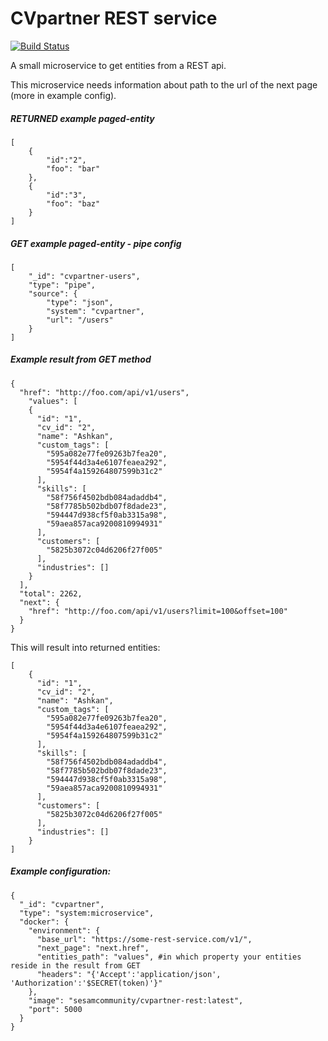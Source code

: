 # CVpartner REST service
[![Build Status](https://travis-ci.org/sesam-community/cvpartner-rest.svg?branch=master)](https://travis-ci.org/sesam-community/cvpartner-rest)

A small microservice to get entities from a REST api.

This microservice needs information about path to the url of the next page (more in example config).


##### RETURNED example paged-entity
```
[
    {
        "id":"2",
        "foo": "bar"
    },
    {
        "id":"3",
        "foo": "baz"
    }
]
```

##### GET example paged-entity - pipe config
```
[
    "_id": "cvpartner-users",
    "type": "pipe",
    "source": {
        "type": "json",
        "system": "cvpartner",
        "url": "/users"
    }
]
```


##### Example result from GET method
```
{
  "href": "http://foo.com/api/v1/users",
    "values": [
    {
      "id": "1",
      "cv_id": "2",
      "name": "Ashkan",
      "custom_tags": [
        "595a082e77fe09263b7fea20",
        "5954f44d3a4e6107feaea292",
        "5954f4a159264807599b31c2"
      ],
      "skills": [
        "58f756f4502bdb084adaddb4",
        "58f7785b502bdb07f8dade23",
        "594447d938cf5f0ab3315a98",
        "59aea857aca9200810994931"
      ],
      "customers": [
        "5825b3072c04d6206f27f005"
      ],
      "industries": []
    }
  ],
  "total": 2262,
  "next": {
    "href": "http://foo.com/api/v1/users?limit=100&offset=100"
  }
}
```
This will result into returned entities:
```
[
    {
      "id": "1",
      "cv_id": "2",
      "name": "Ashkan",
      "custom_tags": [
        "595a082e77fe09263b7fea20",
        "5954f44d3a4e6107feaea292",
        "5954f4a159264807599b31c2"
      ],
      "skills": [
        "58f756f4502bdb084adaddb4",
        "58f7785b502bdb07f8dade23",
        "594447d938cf5f0ab3315a98",
        "59aea857aca9200810994931"
      ],
      "customers": [
        "5825b3072c04d6206f27f005"
      ],
      "industries": []
    }
]
```

##### Example configuration:

```
{
  "_id": "cvpartner",
  "type": "system:microservice",
  "docker": {
    "environment": {
      "base_url": "https://some-rest-service.com/v1/",
      "next_page": "next.href",
      "entities_path": "values", #in which property your entities reside in the result from GET
      "headers": "{'Accept':'application/json', 'Authorization':'$SECRET(token)'}"
    },
    "image": "sesamcommunity/cvpartner-rest:latest",
    "port": 5000
  }
}
```

